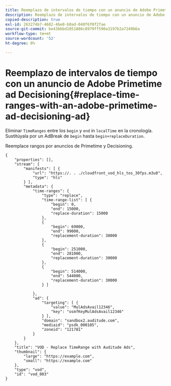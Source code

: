 ```yaml
---
title: Reemplazo de intervalos de tiempo con un anuncio de Adobe Primetime ad Decisioning
description: Reemplazo de intervalos de tiempo con un anuncio de Adobe Primetime ad Decisioning
copied-description: true
exl-id: 263274b7-4602-4be0-b0ad-040f6f0f2fae
source-git-commit: be43bbbd1051886c8979ff590a3197b2a7249b6a
workflow-type: tm+mt
source-wordcount: '52'
ht-degree: 0%

---
```


# Reemplazo de intervalos de tiempo con un anuncio de Adobe Primetime ad Decisioning{#replace-time-ranges-with-an-adobe-primetime-ad-decisioning-ad}

Eliminar `TimeRanges` entre los `begin` y `end` in `localTime` en la cronología. Sustitúyala por un AdBreak de `begin` hasta `begin+replaceDuration`.

Reemplace rangos por anuncios de Primetime y Decisioning.

```
{   
    "properties": [],
    "stream": {
        "manifests": [ {
            "url": "https://. . ./cloudfront_vod_hls_tos_30fps.m3u8",
            "type": "hls"
        } ],
        "metadata": {
            "time-ranges": {
                "type": "replace",
                "time-range-list": [ {
                    "begin": 0,
                    "end": 15000,
                    "replace-duration": 15000
                },
                {
                    "begin": 69000,
                    "end": 99000,
                    "replacement-duration": 30000
                },
                {
                    "begin": 251000,
                    "end": 281000,
                    "replacement-duration": 30000
                },
                {
                    "begin": 514000,
                    "end": 544000,
                    "replacement-duration": 30000
                } ]

            },
            "ad": {
                "targeting": [ {
                    "value": "MulAdsAvail12346",
                    "key": "osmfKeyMulAdsAvail12346"
                } ],
                "domain": "sandbox2.auditude.com",
                "mediaid": "psdk_000105",
                "zoneid": "121781"
            }     
        }
    },   
    "title": "VOD - Replace TimeRange with Auditude Ads",
    "thumbnail": {
        "large": "https://example.com",
        "small": "https://example.com"
    },
    "type": "vod",
    "id": "vod_003"
}
```
